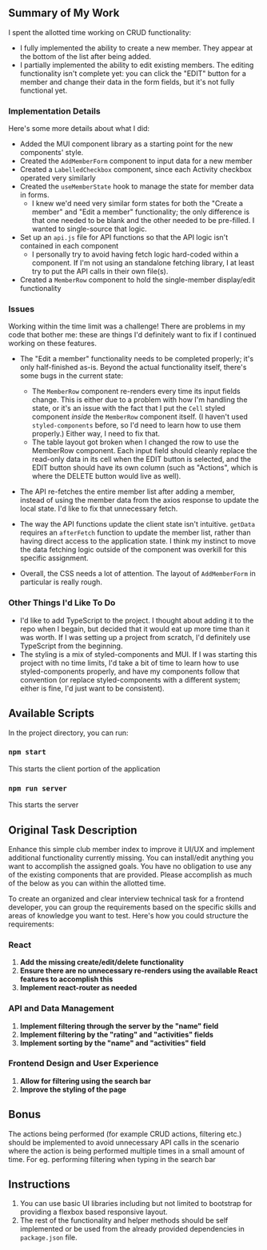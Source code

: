 ## Summary of My Work

I spent the allotted time working on CRUD functionality:

* I fully implemented the ability to create a new member. They appear at the bottom of the list after being added.
* I partially implemented the ability to edit existing members. The editing functionality isn't complete yet: you can click the "EDIT" button for a member and change their data in the form fields, but it's not fully functional yet.

### Implementation Details

Here's some more details about what I did:

* Added the MUI component library as a starting point for the new components' style.
* Created the `AddMemberForm` component to input data for a new member
* Created a `LabelledCheckbox` component, since each Activity checkbox operated very similarly
* Created the `useMemberState` hook to manage the state for member data in forms.
  * I knew we'd need very similar form states for both the "Create a member" and "Edit a member" functionality; the only difference is that one needed to be blank and the other needed to be pre-filled. I wanted to single-source that logic.
* Set up an `api.js` file for API functions so that the API logic isn't contained in each component
  * I personally try to avoid having fetch logic hard-coded within a component. If I'm not using an standalone fetching library, I at least try to put the API calls in their own file(s).
* Created a `MemberRow` component to hold the single-member display/edit functionality

### Issues

Working within the time limit was a challenge! There are problems in my code that bother me: these are things I'd definitely want to fix if I continued working on these features.

* The "Edit a member" functionality needs to be completed properly; it's only half-finished as-is. Beyond the actual functionality itself, there's some bugs in the current state:
  * The `MemberRow` component re-renders every time its input fields change. This is either due to a problem with how I'm handling the state, or it's an issue with the fact that I put the `Cell` styled component *inside* the `MemberRow` component itself. (I haven't used `styled-components` before, so I'd need to learn how to use them properly.) Either way, I need to fix that.
  * The table layout got broken when I changed the row to use the MemberRow component. Each input field should cleanly replace the read-only data in its cell when the EDIT button is selected, and the EDIT button should have its own column (such as "Actions", which is where the DELETE button would live as well).
* The API re-fetches the entire member list after adding a member, instead of using the member data from the axios response to update the local state. I'd like to fix that unnecessary fetch.
* The way the API functions update the client state isn't intuitive. `getData` requires an `afterFetch` function to update the member list, rather than having direct access to the application state. I think my instinct to move the data fetching logic outside of the component was overkill for this specific assignment.

* Overall, the CSS needs a lot of attention. The layout of `AddMemberForm` in particular is really rough.

### Other Things I'd Like To Do

* I'd like to add TypeScript to the project. I thought about adding it to the repo when I begain, but decided that it would eat up more time than it was worth. If I was setting up a project from scratch, I'd definitely use TypeScript from the beginning.
* The styling is a mix of styled-components and MUI. If I was starting this project with no time limits, I'd take a bit of time to learn how to use styled-components properly, and have my components follow that convention (or replace styled-components with a different system; either is fine, I'd just want to be consistent).

## Available Scripts

In the project directory, you can run:

### `npm start`

This starts the client portion of the application

### `npm run server`

This starts the server


## Original Task Description

Enhance this simple club member index to improve it UI/UX and implement additional functionality currently missing.
You can install/edit anything you want to accomplish the assigned goals. You have no obligation to use any of the existing components that are provided. Please accomplish as much of the below as you can within the allotted time.

To create an organized and clear interview technical task for a frontend developer, you can group the requirements based on the specific skills and areas of knowledge you want to test. Here's how you could structure the requirements:

### React
1. **Add the missing create/edit/delete functionality**
2. **Ensure there are no unnecessary re-renders using the available React features to accomplish this**
3. **Implement react-router as needed**

### API and Data Management
1. **Implement filtering through the server by the "name" field**
2. **Implement filtering by the "rating" and "activities" fields**
3. **Implement sorting by the "name" and "activities" field**

### Frontend Design and User Experience
1. **Allow for filtering using the search bar**
2. **Improve the styling of the page**

## Bonus

The actions being performed (for example CRUD actions, filtering etc.) should be implemented to avoid unnecessary API calls in the scenario where the action is being performed multiple times in a small amount of time. For eg. performing filtering when typing in the search bar

## Instructions

1. You can use basic UI libraries including but not limited to bootstrap for providing a flexbox based responsive layout.
2. The rest of the functionality and helper methods should be self implemented or be used from the already provided dependencies in `package.json` file.